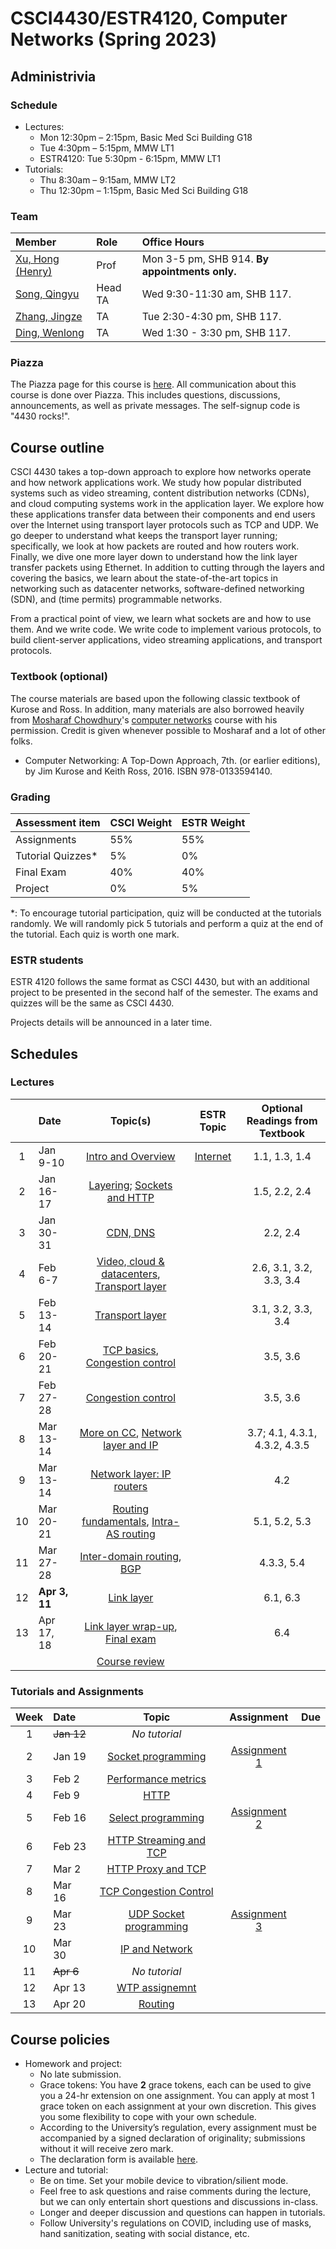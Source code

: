 # CSCI4430/ESTR4120, Computer Networks (Spring 2023)

## Administrivia

### Schedule
- Lectures: 
  * Mon 12:30pm – 2:15pm, Basic Med Sci Building G18
  * Tue 4:30pm – 5:15pm, MMW LT1
  * ESTR4120: Tue 5:30pm - 6:15pm, MMW LT1
- Tutorials:
  * Thu 8:30am – 9:15am, MMW LT2
  * Thu 12:30pm – 1:15pm, Basic Med Sci Building G18

### Team
| Member | Role | Office Hours |
| :---------------- | :--- | :----------- |
| [Xu, Hong (Henry)](https://henryhxu.github.io/) | Prof | Mon 3-5 pm, SHB 914. **By appointments only.** |
| [Song, Qingyu](mailto:qysong21@cse.cuhk.edu.hk) | Head TA | Wed 9:30-11:30 am, SHB 117. |
| [Zhang, Jingze](mailto:zhang_jing_ze@link.cuhk.edu.hk) | TA | Tue 2:30-4:30 pm, SHB 117. |
| [Ding, Wenlong](mailto:wlding@link.cuhk.edu.hk) | TA | Wed 1:30 - 3:30 pm, SHB 117. |

### Piazza
The Piazza page for this course is [here](https://piazza.com/cuhk.edu.hk/spring2023/csci4430estr4120).
All communication about this course is done over Piazza. This includes questions, discussions, announcements, as well as private messages. 
The self-signup code is "4430 rocks!".

## Course outline
CSCI 4430 takes a top-down approach to explore how networks operate and how network applications work. We study how popular distributed systems such as video streaming, content distribution networks (CDNs), and cloud computing systems work in the application layer. We explore how these applications transfer data between their components and end users over the Internet using transport layer protocols such as TCP and UDP. We go deeper to understand what keeps the transport layer running; specifically, we look at how packets are routed and how routers work. Finally, we dive one more layer down to understand how the link layer transfer packets using Ethernet. In addition to cutting through the layers and covering the basics, we learn about the state-of-the-art topics in networking such as datacenter networks, software-defined networking (SDN), and (time permits) programmable networks.

From a practical point of view, we learn what sockets are and how to use them. And we write code. We write code to implement various protocols, to build client-server applications, video streaming applications, and transport protocols.

### Textbook (optional)
The course materials are based upon the following classic textbook of Kurose and Ross. In addition, many materials are also borrowed heavily from [Mosharaf Chowdhury](http://www.mosharaf.com/)'s [computer networks](https://github.com/mosharaf/eecs489) course with his permission. Credit is given whenever possible to Mosharaf and a lot of other folks.
- Computer Networking: A Top-Down Approach, 7th. (or earlier editions), by Jim Kurose and Keith Ross, 2016. ISBN 978-0133594140.

### Grading
| Assessment item | CSCI Weight | ESTR Weight
| :---------------- | :--- | :--- | 
| Assignments | 55% | 55%
| Tutorial Quizzes* | 5% | 0%
| Final Exam | 40% | 40%
| Project | 0% | 5%

\*: To encourage tutorial participation, quiz will be conducted at the tutorials randomly. We will randomly pick 5 tutorials and perform a quiz at the end of the tutorial. Each quiz is worth one mark.

### ESTR students
ESTR 4120 follows the same format as CSCI 4430, but with an additional project to be presented in the second half of the semester. The exams and quizzes will be the same as CSCI 4430.

Projects details will be announced in a later time.

## Schedules
<!--  Click on the topic to access the slides, and on the date to view the recording. -->

### Lectures
| | Date | Topic(s) | ESTR Topic | Optional Readings from Textbook |
| :------: | :----------- | :-----------------: | :------------: | :------------: | 
|1 |Jan 9-10 | [Intro and Overview](lec/lec1.pptx) | [Internet](lec/estr1.pptx) | 1.1, 1.3, 1.4
|2|Jan 16-17| [Layering](lecture/); [Sockets and HTTP](lecture/) |  | 1.5, 2.2, 2.4
|3|Jan 30-31| [CDN, DNS](lecture/) |  | 2.2, 2.4
|4|Feb 6-7| [Video, cloud & datacenters](lecture/), [Transport layer](lecture/) |  | 2.6, 3.1, 3.2, 3.3, 3.4
|5|Feb 13-14| [Transport layer](lecture/) |  | 3.1, 3.2, 3.3, 3.4
|6|Feb 20-21| [TCP basics](lecture/), [Congestion control](lecture/) |  | 3.5, 3.6
|7|Feb 27-28| [Congestion control](lecture/) |  | 3.5, 3.6
|8|Mar 13-14| [More on CC](lecture/), [Network layer and IP](lecture/) |  | 3.7; 4.1, 4.3.1, 4.3.2, 4.3.5
|9|Mar 13-14| [Network layer: IP routers](lecture/) |  | 4.2
|10|Mar 20-21| [Routing fundamentals](lecture/), [Intra-AS routing](lecture/) |  | 5.1, 5.2, 5.3
|11|Mar 27-28| [Inter-domain routing](lecture/), [BGP](lecture/) |  | 4.3.3, 5.4
|12|**Apr 3, 11**| [Link layer](lecture/) |  | 6.1, 6.3
|13|Apr 17, 18| [Link layer wrap-up](lecture/), [Final exam](lecture/) |  | 6.4
|  | | [Course review](lecture/)

### Tutorials and Assignments
<!--  ~~11:59:59 p.m., Sat, Jan 29th~~ 18:00:00 p.m., Mon, Jan 31st -->
<!-- assignment-1 -->
<!-- []() -->
| Week | Date | Topic | Assignment | Due |
| :---: | :------------------ | :-----: | :-------------: | :-------------: |
| 1 | ~~Jan 12~~ | *No tutorial* | | |
| 2 | Jan 19 | [Socket programming](tutorial/T01/) | [Assignment 1]() |  |
| 3 | Feb 2 | [Performance metrics](tutorial/T02/) | ||
| 4 | Feb 9 | [HTTP](tutorial/T03/) | ||
| 5 | Feb 16 | [Select programming](tutorial/T04/) | [Assignment 2]() |  |
| 6 | Feb 23 |[HTTP Streaming and TCP](tutorial/T05/)|||
| 7 | Mar 2 |[HTTP Proxy and TCP](tutorial/T06/)|||
| 8 | Mar 16 |[TCP Congestion Control](tutorial/T07/)|||
| 9 | Mar 23 |[UDP Socket programming](tutorial/T08/)|[Assignment 3]()| |
| 10 | Mar 30 |[IP and Network](tutorial/T09/)|||
| 11 | ~~Apr 6~~ | *No tutorial* |||
| 12 | Apr 13 |[WTP assignemnt](tutorial/T10/)|||
| 13 | Apr 20 |[Routing](tutorial/T11/)|||


## Course policies
- Homework and project: 
  * No late submission.
  * Grace tokens: You have **2** grace tokens, each can be used to give you a 24-hr extension on one assignment. You can apply at most 1 grace token on each assignment at your own discretion. This gives you some flexibility to cope with your own schedule.
  * According to the University’s regulation, every assignment must be accompanied by a signed declaration of originality; submissions without it will receive zero mark.
  * The declaration form is available [here](https://www.cuhk.edu.hk/policy/academichonesty/Eng_htm_files_(2013-14)/declaration_en.doc).
- Lecture and tutorial:
  * Be on time. Set your mobile device to vibration/silient mode.
  * Feel free to ask questions and raise comments during the lecture, but we can only entertain short questions and discussions in-class.
  * Longer and deeper discussion and questions can happen in tutorials.
  * Follow University's regulations on COVID, including use of masks, hand sanitization, seating with social distance, etc.
